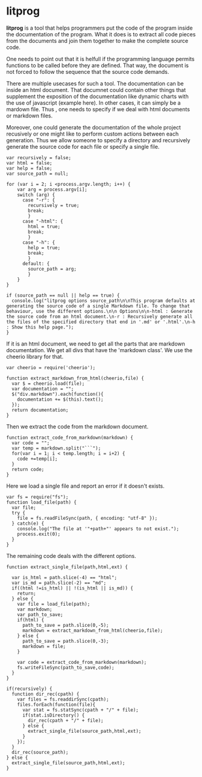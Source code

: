 # litprog

**litprog** is a tool that helps programmers put the code of the program inside the documentation of the program. What it does is to extract all code pieces from the documents and join them together to make the complete source code.

One needs to point out that it is helfull if the programming language permits functions to be called before they are defined. That way, the document is not forced to follow the sequence that the source code demands.

There are multiple usecases for such a tool. The documentation can be inside an html document. That documnet could contain other things that supplement the exposition of the documentation like dynamic charts with the use of javascript (example here). In other cases, it can simply be a mardown file. Thus , one needs to specify if we deal with html documents or markdown files. 

Moreover, one could generate the documentation of the whole project recusively or one might like to perform custom actions between each generation. Thus we allow someone to specify a directory and recursively generate the source code for each file or specify a single file.

```
var recursively = false;
var html = false;
var help = false;
var source_path = null;

for (var i = 2; i <process.argv.length; i++) {
    var arg = process.argv[i];
    switch (arg) {
      case "-r": {
        recursively = true;
        break;
        }
      case "-html": {
        html = true;
        break;
        }
      case "-h": {
        help = true;
        break;
        }
      default: {
        source_path = arg;
        }
    }
}

if (source_path == null || help == true) {
  console.log("litprog options source_path\n\nThis program defaults at generating the source code of a single Markdown file. To change that behaviour, use the different options.\n\n Options\n\n-html : Generate the source code from an html document.\n-r : Recursively generate all the files of the specified directory that end in '.md' or '.html'.\n-h : Show this help page.");
}
```

If it is an html document, we need to get all the parts that are markdown documentation. We get all divs that have the 'markdown class'. We use the cheerio library for that.

```
var cheerio = require('cheerio');

function extract_markdown_from_html(cheerio,file) {
  var $ = cheerio.load(file);
  var documentation = "";
  $("div.markdown").each(function(){
    documentation += $(this).text();
  });
  return documentation;
}
```

Then we extract the code from the markdown document.

```
function extract_code_from_markdown(markdown) {
  var code = "";
  var temp = markdown.split("```");
  for(var i = 1; i < temp.length; i = i+2) {
    code +=temp[i]; 
  }
  return code;
}
```

Here we load a single file and report an error if it doesn't exists.

```
var fs = require("fs");
function load_file(path) {
  var file;
  try {
    file = fs.readFileSync(path, { encoding: "utf-8" });
  } catch(e) {
    console.log("The file at '"+path+"' appears to not exist.");
    process.exit(0);
  }
}
```

The remaining code deals with the different options.

```
function extract_single_file(path,html,ext) {

  var is_html = path.slice(-4) == "html";
  var is_md = path.slice(-2) == "md";
  if((html !=is_html) || !(is_html || is_md)) {
    return;
  } else {
    var file = load_file(path);
    var markdown;
    var path_to_save;
    if(html) {
      path_to_save = path.slice(0,-5);
      markdown = extract_markdown_from_html(cheerio,file); 
    } else {
      path_to_save = path.slice(0,-3);
      markdown = file;
    }

    var code = extract_code_from_markdown(markdown);
    fs.writeFileSync(path_to_save,code);
  }
}

if(recursively) {
  function dir_rec(cpath) {
    var files = fs.readdirSync(cpath);
    files.forEach(function(file){
      var stat = fs.statSync(cpath + "/" + file);
      if(stat.isDirectory() {
        dir_rec(cpath + "/" + file);
      } else {
        extract_single_file(source_path,html,ext);
      }
    });
  }
  dir_rec(source_path);
} else {
  extract_single_file(source_path,html,ext);
}
```
